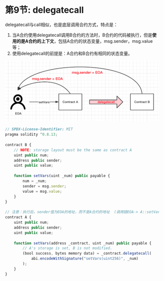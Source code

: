 # 第9节: delegatecall

delegatecall与call相似，也是底层调用合约方式，特点是：

1. 当A合约使用delegatecall调用B合约的方法时，B合约的代码被执行，但是**使用的是A合约的上下文**，包括A合约的状态变量，msg.sender，msg.value等；
2. 使用delegatecall的前提是：A合约和B合约有相同的状态变量。

![image-20220510094354223](assets/image-20220510094354223.png)

```js
// SPDX-License-Identifier: MIT
pragma solidity ^0.8.13;

contract B {
    // NOTE: storage layout must be the same as contract A
    uint public num;
    address public sender;
    uint public value;

    function setVars(uint _num) public payable {
        num = _num;
        sender = msg.sender;
        value = msg.value;
    }
}

// 注意：执行后，sender值为EOA的地址，而不是A合约的地址  (调用链EOA-> A::setVars -> B::setVars)
contract A {
    uint public num;
    address public sender;
    uint public value;

    function setVars(address _contract, uint _num) public payable {
        // A's storage is set, B is not modified.
        (bool success, bytes memory data) = _contract.delegatecall(
            abi.encodeWithSignature("setVars(uint256)", _num)
        );
    }
}
```
